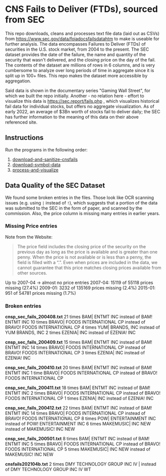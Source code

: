 # CNS Fails to Deliver (FTDs), sourced from SEC

This repo downloads, cleans and processes text file data (laid out as CSVs) from https://www.sec.gov/data/foiadocsfailsdatahtm to make is useable for further analysis.
The data encompasses Failures to Deliver (FTDs) of securities in the U.S. stock market, from 2004 to the present.
The SEC dataset provides the date of the failure, the name and quantity of the security that wasn't delivered, and the closing price on the day of the fail.
The contents of the dataset are millions of rows in 6 columns, and is very cumbersome to analyze over long periods of time in aggregate since it is split up in 100+ files. This repo makes the dataset more accessible by aggregation.


Said data is shown in the documentary series "Gaming Wall Street", for which we built the repo initially.
Another - no relation here - effort to visualize this data is https://sec.report/fails.php , which visualizes historical fail data for individual stocks, but offers no aggregate visualization.
As of early 2022, an average of $3Bn worth of stocks fail to deliver daily; the SEC has further information to the meaning of this data on their above referenced site.


## Instructions

Run the programs in the following order:
1. [download-and-sanitize-cnsfails](./download-and-sanitize-cnsfails.ipynb)
2. [download-symbol-data](./download-symbol-data.ipynb)
3. [process-and-visualize](./process-and-visualize.ipynb)

## Data Quality of the SEC Dataset

We found some broken entries in the files. Those look like OCR scanning issues (e.g. using `|` instead of `!`), which suggests that a portion of the data was submitted to the SEC in the form of paper, and scanned by the commission. Also, the price column is missing many entries in earlier years.

### Missing Price entries

Note from the Website:

> The price field includes the closing price of the security on the previous day as long as the price is available and is greater than one penny. When the price is not available or is less than a penny, the field is filled with a “.”. Even when prices are included in the data, we cannot guarantee that this price matches closing prices available from other sources.

Up to 2007-04 -> almost no price entries
2007-04: 15119 of 55118 prices missing (27.4%)
2009-01: 3232 of 135169 prices missing (2.4%)
2015-01: 951 of 54781 prices missing (1.7%)

### Broken entries

**cnsp_sec_fails_200408.txt**
21 times BAM| ENTMT INC instead of BAM! ENTMT INC
10 times BRAVO| FOODS INTERNATIONAL CP instead of BRAVO! FOODS INTERNATIONAL CP
4 times YUM| BRANDS, INC instead of YUM BRANDS, INC
2 times EZENIA| INC instead of EZENIA! INC

**cnsp_sec_fails_200409.txt**
15 times BAM| ENTMT INC instead of BAM! ENTMT INC
14 times BRAVO| FOODS INTERNATIONAL CP instead of BRAVO! FOODS INTERNATIONAL CP
3 times EZENIA| INC instead of EZENIA! INC

**cnsp_sec_fails_200410.txt**
20 times BAM| ENTMT INC instead of BAM! ENTMT INC
1 time BRAVO| FOODS INTERNATIONAL CP instead of BRAVO! FOODS INTERNATIONAL CP

**cnsp_sec_fails_200411.txt**
18 times BAM| ENTMT INC instead of BAM! ENTMT INC
2 times BRAVO| FOODS INTERNATIONAL CP instead of BRAVO! FOODS INTERNATIONAL CP
1 times EZENIA| INC instead of EZENIA! INC

**cnsp_sec_fails_200412.txt**
22 times BAM| ENTMT INC instead of BAM! ENTMT INC
14 times BRAVO| FOODS INTERNATIONAL CP instead of BRAVO! FOODS INTERNATIONAL CP
8 times POW| ENTERTAINMENT INC instead of POW! ENTERTAINMENT INC
6 times MAKEMUSIC| INC NEW instead of MAKEMUSIC! INC NEW

**cnsp_sec_fails_200501.txt**
8 times BAM| ENTMT INC instead of BAM! ENTMT INC
5 times BRAVO| FOODS INTERNATIONAL CP instead of BRAVO! FOODS INTERNATIONAL CP
5 times MAKEMUSIC| INC NEW instead of MAKEMUSIC! INC NEW

**cnsfails202104b.txt**
2 times DMY TECHNOLOGY GROUP INC IV | instead of DMY TECHNOLOGY GROUP INC IV WT
